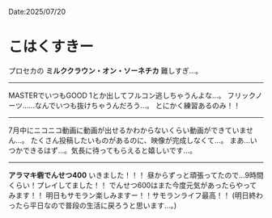 Date:2025/07/20
# こはくすきー

プロセカの **ミルククラウン・オン・ソーネチカ** 難しすぎ…。

---

MASTERでいつもGOOD 1とか出してフルコン逃しちゃうんよな…。
フリックノーツ……なんでいつも抜けちゃうんだろう…。
とにかく練習あるのみ！！

---

7月中にニコニコ動画に動画が出せるかわからないくらい動画ができていません…。
たくさん投稿したいものがあるのに、映像が完成しなくて…。
まあ…いつかできるはず…。気長に待ってもらえると嬉しいです…。

---

**アラマキ砦でんせつ400** いきました！！！
昼からずっと頑張ってたので…9時間くらい！プレイしてました！！
でんせつ600はまた今度元気があったらやってみます！！
明日もサモラン楽しみますー！！サモランライフ最高！！
(明日終わったら平日なので普段の生活に戻ろうと思います…。)